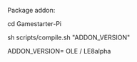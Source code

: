 Package addon:

cd Gamestarter-Pi

sh scripts/compile.sh "ADDON_VERSION"

ADDON_VERSION= OLE / LE8alpha
